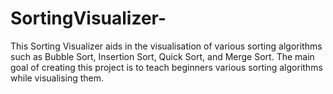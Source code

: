 # SortingVisualizer-
This Sorting Visualizer aids in the visualisation of various sorting algorithms such as Bubble Sort, Insertion Sort, Quick Sort, and Merge Sort. The main goal of creating this project is to teach beginners various sorting algorithms while visualising them. 
